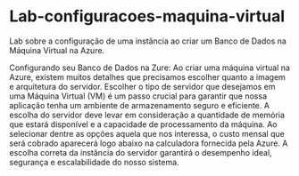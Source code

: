 # Lab-configuracoes-maquina-virtual
Lab sobre a configuração de uma instância ao criar um Banco de Dados na Máquina Virtual na Azure.

Configurando seu Banco de Dados na Zure:
Ao criar uma máquina virtual na Azure, existem muitos detalhes que precisamos escolher quanto a imagem e arquitetura do servidor. 
Escolher o tipo de servidor que desejamos em uma Máquina Virtual (VM) é um passo crucial para garantir que nossa aplicação tenha um ambiente de armazenamento seguro e eficiente. 
A escolha do servidor deve levar em consideração a quantidade de memória que estará disponível e a capacidade de processamento da máquina. 
Ao selecionar dentre as opções aquela que nos interessa, o custo mensal que será cobrado aparecerá logo abaixo na calculadora fornecida pela Azure.
A escolha correta da instância do servidor garantirá o desempenho ideal, segurança e escalabilidade do nosso sistema.
